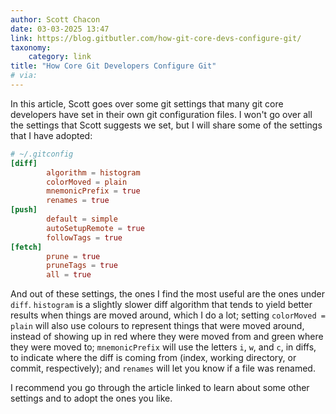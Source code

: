 ```yaml
---
author: Scott Chacon
date: 03-03-2025 13:47
link: https://blog.gitbutler.com/how-git-core-devs-configure-git/
taxonomy:
    category: link
title: "How Core Git Developers Configure Git"
# via:
---
```


In this article, Scott goes over some git settings that many git core developers have set in their own git configuration files.
I won't go over all the settings that Scott suggests we set, but I will share some of the settings that I have adopted:

```toml
# ~/.gitconfig
[diff]
        algorithm = histogram
        colorMoved = plain
        mnemonicPrefix = true
        renames = true
[push]
        default = simple
        autoSetupRemote = true
        followTags = true
[fetch]
        prune = true
        pruneTags = true
        all = true
```

And out of these settings, the ones I find the most useful are the ones under `diff`.
`histogram` is a slightly slower diff algorithm that tends to yield better results when things are moved around, which I do a lot; setting `colorMoved = plain` will also use colours to represent things that were moved around, instead of showing up in red where they were moved from and green where they were moved to; `mnemonicPrefix` will use the letters `i`, `w`, and `c`, in diffs, to indicate where the diff is coming from (index, working directory, or commit, respectively); and `renames` will let you know if a file was renamed.

I recommend you go through the article linked to learn about some other settings and to adopt the ones you like.

